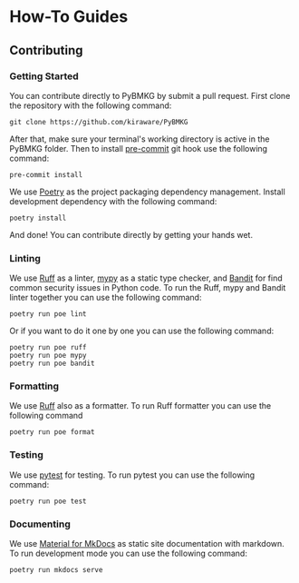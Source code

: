 # How-To Guides

## Contributing

### Getting Started

You can contribute directly to PyBMKG by submit a pull
request. First clone the repository with the following
command:

```console
git clone https://github.com/kiraware/PyBMKG
```

After that, make sure your terminal's working directory
is active in the PyBMKG folder. Then to install
[pre-commit](https://pre-commit.com/) git hook use the
following command:

```console
pre-commit install
```

We use [Poetry](https://python-poetry.org/) as the project
packaging dependency management. Install development dependency
with the following command:

```console
poetry install
```

And done! You can contribute directly by getting your hands wet.

### Linting

We use [Ruff](https://docs.astral.sh/ruff/) as a linter,
[mypy](https://mypy.readthedocs.io/en/stable/) as a static type
checker, and [Bandit](https://bandit.readthedocs.io/en/latest/)
for find common security issues in Python code. To run the Ruff,
mypy and Bandit linter together you can use the following command:

```console
poetry run poe lint
```

Or if you want to do it one by one you can use the following command:

```console
poetry run poe ruff
poetry run poe mypy
poetry run poe bandit
```

### Formatting

We use [Ruff](https://docs.astral.sh/ruff/) also as a formatter.
To run Ruff formatter you can use the following command

```console
poetry run poe format
```

### Testing

We use [pytest](https://docs.pytest.org/en/stable/) for testing.
To run pytest you can use the following command:

```console
poetry run poe test
```

### Documenting

We use [Material for MkDocs](https://squidfunk.github.io/mkdocs-material/)
as static site documentation with markdown. To run development mode
you can use the following command:

```console
poetry run mkdocs serve
```
